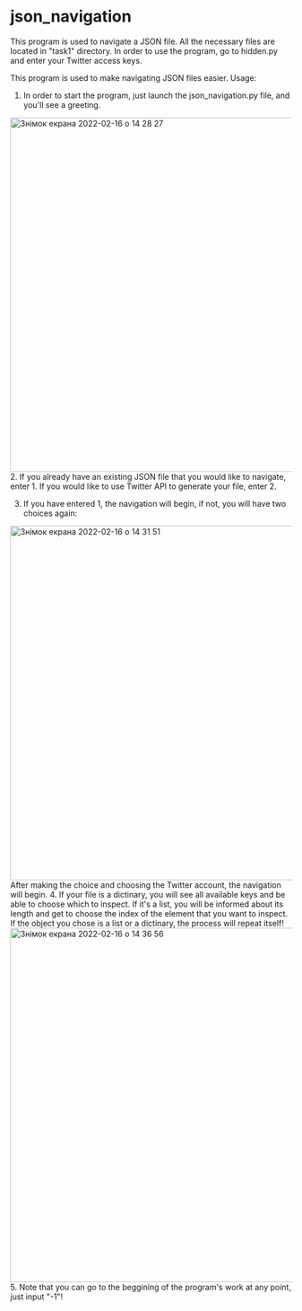 # json_navigation
This program is used to navigate a JSON file.
All the necessary files are located in "task1" directory.
In order to use the program, go to hidden.py and enter your Twitter access keys.

This program is used to make navigating JSON files easier.
Usage:
1. In order to start the program, just launch the json_navigation.py file, and you'll see a greeting.
<img width="631" alt="Знімок екрана 2022-02-16 о 14 28 27" src="https://user-images.githubusercontent.com/92430278/154264838-26f4fb99-b6eb-4516-87b8-aebf335a9ab0.png">
2. If you already have an existing JSON file that you would like to navigate, enter 1. If you would like to use Twitter API to generate your file, enter 2.

3. If you have entered 1, the navigation will begin, if not, you will have two choices again:
<img width="631" alt="Знімок екрана 2022-02-16 о 14 31 51" src="https://user-images.githubusercontent.com/92430278/154265163-4b3a9678-df65-40cf-babd-ab7c47af95cb.png">
After making the choice and choosing the Twitter account, the navigation will begin. 
4. If your file is a dictinary, you will see all available keys and be able to choose which to inspect. If it's a list, you will be informed about its length and get to choose the index of the element that you want to inspect. If the object you chose is a list or a dictinary, the process will repeat itself!
<img width="631" alt="Знімок екрана 2022-02-16 о 14 36 56" src="https://user-images.githubusercontent.com/92430278/154265913-d6dc5cbf-3b2f-401e-8880-22b2c25ad629.png">
5. Note that you can go to the beggining of the program's work at any point, just input "-1"!
